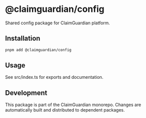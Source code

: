 # @claimguardian/config

Shared config package for ClaimGuardian platform.

## Installation
```bash
pnpm add @claimguardian/config
```

## Usage
See src/index.ts for exports and documentation.

## Development
This package is part of the ClaimGuardian monorepo. Changes are automatically built and distributed to dependent packages.
